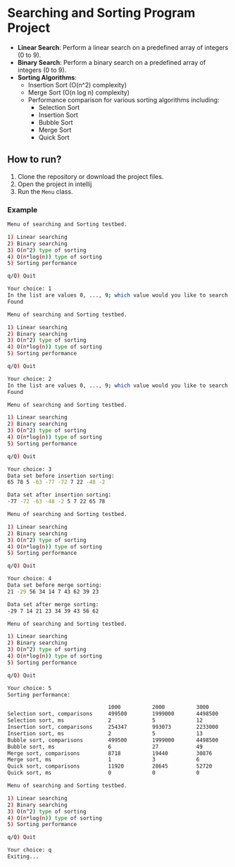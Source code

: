 # Searching and Sorting Program Project

- **Linear Search**: Perform a linear search on a predefined array of integers (0 to 9).
- **Binary Search**: Perform a binary search on a predefined array of integers (0 to 9).
- **Sorting Algorithms**:
    - Insertion Sort (O(n^2) complexity)
    - Merge Sort (O(n log n) complexity)
    - Performance comparison for various sorting algorithms including:
        - Selection Sort
        - Insertion Sort
        - Bubble Sort
        - Merge Sort
        - Quick Sort

## How to run?

1. Clone the repository or download the project files.
2. Open the project in intellij
3. Run the `Menu` class.

### Example 

```bash
Menu of searching and Sorting testbed.

1) Linear searching
2) Binary searching
3) O(n^2) type of sorting
4) O(n*log(n)) type of sorting
5) Sorting performance

q/Q) Quit

Your choice: 1
In the list are values 0, ..., 9; which value would you like to search with linear search? 2
Found

Menu of searching and Sorting testbed.

1) Linear searching
2) Binary searching
3) O(n^2) type of sorting
4) O(n*log(n)) type of sorting
5) Sorting performance

q/Q) Quit

Your choice: 2
In the list are values 0, ..., 9; which value would you like to search with binary search? 3
Found

Menu of searching and Sorting testbed.

1) Linear searching
2) Binary searching
3) O(n^2) type of sorting
4) O(n*log(n)) type of sorting
5) Sorting performance

q/Q) Quit

Your choice: 3
Data set before insertion sorting:
65 78 5 -63 -77 -72 7 22 -48 -2 

Data set after insertion sorting:
-77 -72 -63 -48 -2 5 7 22 65 78 

Menu of searching and Sorting testbed.

1) Linear searching
2) Binary searching
3) O(n^2) type of sorting
4) O(n*log(n)) type of sorting
5) Sorting performance

q/Q) Quit

Your choice: 4
Data set before merge sorting:
21 -29 56 34 14 7 43 62 39 23 

Data set after merge sorting:
-29 7 14 21 23 34 39 43 56 62 

Menu of searching and Sorting testbed.

1) Linear searching
2) Binary searching
3) O(n^2) type of sorting
4) O(n*log(n)) type of sorting
5) Sorting performance

q/Q) Quit

Your choice: 5
Sorting performance:

								1000          2000          3000          4000          5000          6000          7000          8000          9000          10000         
Selection sort, comparisons     499500        1999000       4498500       7998000       12497500      17997000      24496500      31996000      40495500      49995000      
Selection sort, ms              2             5             12            24            39            51            103           99            111           190           
Insertion sort, comparisons     254347        993073        2233000       4013975       6153521       9039354       12168316      15742869      20255541      24870811      
Insertion sort, ms              2             5             13            17            27            39            52            66            96            149           
Bubble sort, comparisons        499500        1999000       4498500       7998000       12497500      17997000      24496500      31996000      40495500      49995000      
Bubble sort, ms                 6             27            49            82            145           199           252           316           393           493           
Merge sort, comparisons         8718          19440         30876         42834         55196         67830         80683         93650         106859        120358        
Merge sort, ms                  1             3             6             11            18            29            33            32            32            661           
Quick sort, comparisons         11920         28645         52720         79879         116057        148723        185948        239567        294533        344012        
Quick sort, ms                  0             0             0             1             1             2             3             2             4             4             

Menu of searching and Sorting testbed.

1) Linear searching
2) Binary searching
3) O(n^2) type of sorting
4) O(n*log(n)) type of sorting
5) Sorting performance

q/Q) Quit

Your choice: q
Exiting...
